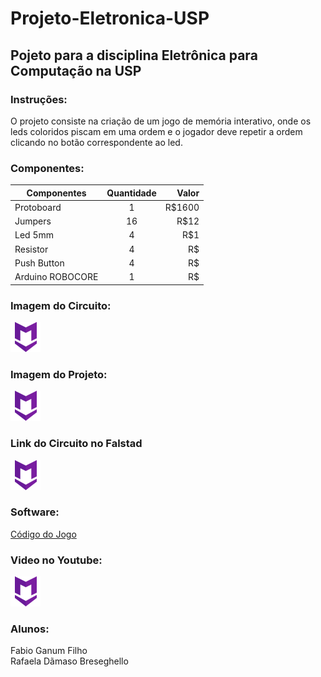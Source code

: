 # Projeto-Eletronica-USP
## Pojeto para a disciplina Eletrônica para Computação na USP
### Instruções:
O projeto consiste na criação de um jogo de memória interativo, onde os leds coloridos piscam em uma ordem e o jogador deve repetir a ordem clicando no botão correspondente ao led.
### Componentes:
| Componentes   | Quantidade    | Valor |
| ------------- |:-------------:| -----:|
| Protoboard    | 1 | R$1600 |
| Jumpers      | 16      |   R$12 |
| Led 5mm | 4   |   R$1 |
| Resistor | 4| R$
| Push Button | 4| R$
| Arduino ROBOCORE | 1| R$

### Imagem do Circuito:

![alt text](https://github.com/adam-p/markdown-here/raw/master/src/common/images/icon48.png "Logo Title Text 1")

### Imagem do Projeto:

![alt text](https://github.com/adam-p/markdown-here/raw/master/src/common/images/icon48.png "Logo Title Text 1")

### Link do Circuito no Falstad

![alt text](https://github.com/adam-p/markdown-here/raw/master/src/common/images/icon48.png "Logo Title Text 1")

### Software:

[Código do Jogo](codigojogo.ino)

### Video no Youtube:

![alt text](https://github.com/adam-p/markdown-here/raw/master/src/common/images/icon48.png "Logo Title Text 1")

### Alunos:

Fabio Ganum Filho  
Rafaela Dãmaso Breseghello
